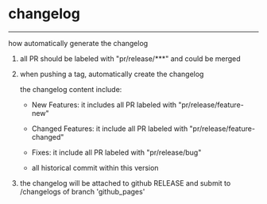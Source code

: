 # changelog

***

how automatically generate the changelog

1. all PR should be labeled with "pr/release/***" and could be merged

2. when pushing a tag, automatically create the changelog

    the changelog content include:

    * New Features: it includes all PR labeled with "pr/release/feature-new"

    * Changed Features: it include all PR labeled with "pr/release/feature-changed"

    * Fixes: it include all PR labeled with "pr/release/bug"

    * all historical commit within this version

3. the changelog will be attached to github RELEASE and submit to /changelogs of branch 'github_pages'
